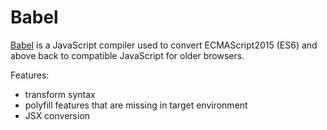 # Babel

[Babel](https://babeljs.io/) is a JavaScript compiler used to convert ECMAScript2015 (ES6) and above back to compatible JavaScript for older browsers.

Features:

- transform syntax
- polyfill features that are missing in target environment
- JSX conversion
